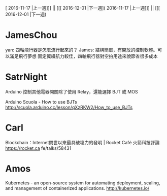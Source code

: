 [ 2016-11-17 |上一週]]] || [[[ 2016-12-01 |下一週]( 2016-11-17 |上一週]]] || [[[ 2016-12-01 |下一週)


# JamesChou

yan: 四軸飛行器是怎麼流行起來的？
James: 結構簡單，有開放的控制軟體。可以滿足飛行夢想
固定翼續航力較佳，四軸飛行器對空拍用途來說節省很多成本

# SatrNight

Arduino 控制其他電器開關除了使用 Relay，還能選擇 BJT 或 MOS

Arduino Scuola - How to use BJTs
<http://scuola.arduino.cc/lesson/qXzRKW2/How_to_use_BJTs>  

# Carl

Blockchain：Internet問世以來最具破壞力的發明 | Rocket Café 火箭科技評論
<https://rocket.ca>  fe/talks/58431

# Amos

Kubernetes - an open-source system for automating deployment, scaling, and management of containerized applications.
<http://kubernetes.io/>  